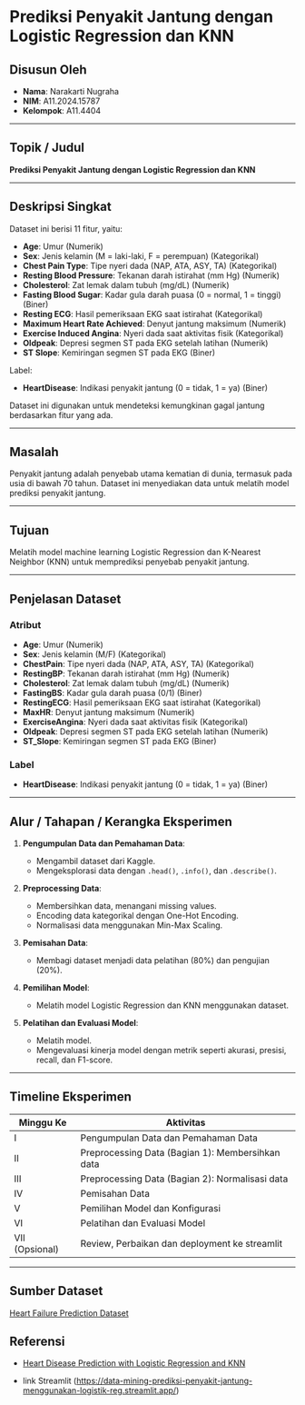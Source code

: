 # Prediksi Penyakit Jantung dengan Logistic Regression dan KNN

## Disusun Oleh

- **Nama**: Narakarti Nugraha  
- **NIM**: A11.2024.15787  
- **Kelompok**: A11.4404

---

## Topik / Judul

**Prediksi Penyakit Jantung dengan Logistic Regression dan KNN**

---

## Deskripsi Singkat

Dataset ini berisi 11 fitur, yaitu:

- **Age**: Umur (Numerik)
- **Sex**: Jenis kelamin (M = laki-laki, F = perempuan) (Kategorikal)
- **Chest Pain Type**: Tipe nyeri dada (NAP, ATA, ASY, TA) (Kategorikal)
- **Resting Blood Pressure**: Tekanan darah istirahat (mm Hg) (Numerik)
- **Cholesterol**: Zat lemak dalam tubuh (mg/dL) (Numerik)
- **Fasting Blood Sugar**: Kadar gula darah puasa (0 = normal, 1 = tinggi) (Biner)
- **Resting ECG**: Hasil pemeriksaan EKG saat istirahat (Kategorikal)
- **Maximum Heart Rate Achieved**: Denyut jantung maksimum (Numerik)
- **Exercise Induced Angina**: Nyeri dada saat aktivitas fisik (Kategorikal)
- **Oldpeak**: Depresi segmen ST pada EKG setelah latihan (Numerik)
- **ST Slope**: Kemiringan segmen ST pada EKG (Biner)

Label:
- **HeartDisease**: Indikasi penyakit jantung (0 = tidak, 1 = ya) (Biner)

Dataset ini digunakan untuk mendeteksi kemungkinan gagal jantung berdasarkan fitur yang ada.

---

## Masalah

Penyakit jantung adalah penyebab utama kematian di dunia, termasuk pada usia di bawah 70 tahun. Dataset ini menyediakan data untuk melatih model prediksi penyakit jantung.

---

## Tujuan

Melatih model machine learning Logistic Regression dan K-Nearest Neighbor (KNN) untuk memprediksi penyebab penyakit jantung.

---

## Penjelasan Dataset

### Atribut

- **Age**: Umur (Numerik)
- **Sex**: Jenis kelamin (M/F) (Kategorikal)
- **ChestPain**: Tipe nyeri dada (NAP, ATA, ASY, TA) (Kategorikal)
- **RestingBP**: Tekanan darah istirahat (mm Hg) (Numerik)
- **Cholesterol**: Zat lemak dalam tubuh (mg/dL) (Numerik)
- **FastingBS**: Kadar gula darah puasa (0/1) (Biner)
- **RestingECG**: Hasil pemeriksaan EKG saat istirahat (Kategorikal)
- **MaxHR**: Denyut jantung maksimum (Numerik)
- **ExerciseAngina**: Nyeri dada saat aktivitas fisik (Kategorikal)
- **Oldpeak**: Depresi segmen ST pada EKG setelah latihan (Numerik)
- **ST_Slope**: Kemiringan segmen ST pada EKG (Biner)

### Label

- **HeartDisease**: Indikasi penyakit jantung (0 = tidak, 1 = ya) (Biner)

---

## Alur / Tahapan / Kerangka Eksperimen

1. **Pengumpulan Data dan Pemahaman Data**:
   - Mengambil dataset dari Kaggle.
   - Mengeksplorasi data dengan `.head()`, `.info()`, dan `.describe()`.

2. **Preprocessing Data**:
   - Membersihkan data, menangani missing values.
   - Encoding data kategorikal dengan One-Hot Encoding.
   - Normalisasi data menggunakan Min-Max Scaling.

3. **Pemisahan Data**:
   - Membagi dataset menjadi data pelatihan (80%) dan pengujian (20%).

4. **Pemilihan Model**:
   - Melatih model Logistic Regression dan KNN menggunakan dataset.

5. **Pelatihan dan Evaluasi Model**:
   - Melatih model.
   - Mengevaluasi kinerja model dengan metrik seperti akurasi, presisi, recall, dan F1-score.

---

## Timeline Eksperimen

| Minggu Ke | Aktivitas |
|-----------|-----------|
| I | Pengumpulan Data dan Pemahaman Data |
| II | Preprocessing Data (Bagian 1): Membersihkan data |
| III | Preprocessing Data (Bagian 2): Normalisasi data |
| IV | Pemisahan Data |
| V | Pemilihan Model dan Konfigurasi |
| VI | Pelatihan dan Evaluasi Model |
| VII (Opsional) | Review, Perbaikan dan deployment ke streamlit |

---

## Sumber Dataset

[Heart Failure Prediction Dataset](https://www.kaggle.com/datasets/fedesoriano/heart-failure-prediction)

## Referensi

- [Heart Disease Prediction with Logistic Regression and KNN](https://github.com/RizkyAdhiNugroho/heart-disease-prediction-with-Logistic-Regression-KNN)

- link Streamlit (https://data-mining-prediksi-penyakit-jantung-menggunakan-logistik-reg.streamlit.app/)
